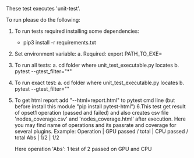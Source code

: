 These test executes 'unit-test'.

To run please do the following:
1. To run tests required installing some dependencies:
    - pip3 install -r requirements.txt
2. Set environment variable:
    a. Required:
        export PATH_TO_EXE=<path where nGraph unit-test locates>
3. To run all tests:
    a. cd folder where unit_test_executable.py locates
    b. pytest --gtest_filter="*"
4. To run exact test:
    a. cd folder where unit_test_executable.py locates
    b. pytest --gtest_filter="<your test name>"
5. To get html report add "--html=report.html" to pytest cmd line
    (but before install this module "pip install pytest-html")
6.This test get result of opset1 operation (passed and failed) and also creates csv file 'nodes_coverage.csv' and
    'nodes_coverage.html' after execution. Here you may find name of operations and its passrate and coverage
    for several plugins.
    Example:
    Operation | GPU passed / total | CPU passed / total
    Abs       | 1/2                | 1/2

    Here operation 'Abs': 1 test of 2 passed on GPU and CPU